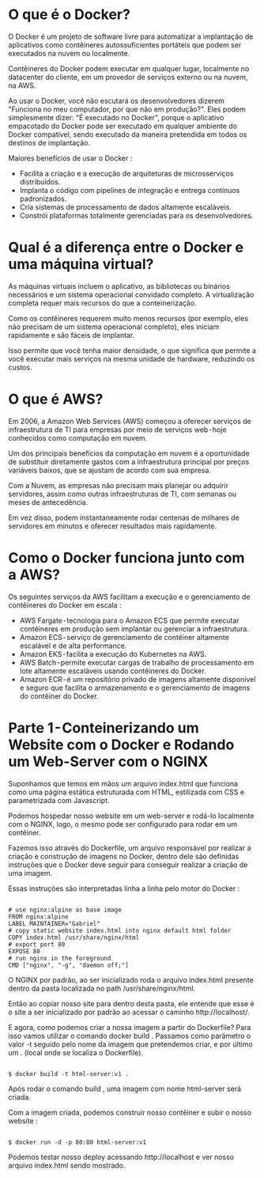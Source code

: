 # O que é o Docker?
O Docker é um projeto de software livre para automatizar a implantação de aplicativos como contêineres autossuficientes portáteis que podem ser executados na nuvem ou localmente.

Contêineres do Docker podem executar em qualquer lugar, localmente no datacenter do cliente, em um provedor de serviços externo ou na nuvem, na AWS.

Ao usar o Docker, você não escutará os desenvolvedores dizerem "Funciona no meu computador, por que não em produção?".
Eles podem simplesmente dizer: "É executado no Docker", porque o aplicativo empacotado do Docker pode ser executado em qualquer ambiente do Docker compatível, sendo executado da maneira pretendida em todos os destinos de implantação.

Maiores benefícios de usar o Docker : 
- Facilita a criação e a execução de arquiteturas de microsserviços distribuídos.
- Implanta o código com pipelines de integração e entrega contínuos padronizados.
- Cria sistemas de processamento de dados altamente escaláveis.
- Constrói plataformas totalmente gerenciadas para os desenvolvedores.

# Qual é a diferença entre o Docker e uma máquina virtual?
As máquinas virtuais incluem o aplicativo, as bibliotecas ou binários necessários e um sistema operacional convidado completo. A virtualização completa requer mais recursos do que a conteinerização.


Como os contêineres requerem muito menos recursos (por exemplo, eles não precisam de um sistema operacional completo), eles iniciam rapidamente e são fáceis de implantar.

Isso permite que você tenha maior densidade, o que significa que permite a você executar mais serviços na mesma unidade de hardware, reduzindo os custos.

# O que é AWS?
Em 2006, a Amazon Web Services (AWS) começou a oferecer serviços de infraestrutura de TI para empresas por meio de serviços web - hoje conhecidos como computação em nuvem. 

Um dos principais benefícios da computação em nuvem é a oportunidade de substituir diretamente gastos com a infraestrutura principal por preços variáveis baixos, que se ajustam de acordo com sua empresa. 

Com a Nuvem, as empresas não precisam mais planejar ou adquirir servidores, assim como outras infraestruturas de TI, com semanas ou meses de antecedência. 

Em vez disso, podem instantaneamente rodar centenas de milhares de servidores em minutos e oferecer resultados mais rapidamente.

# Como o Docker funciona junto com a AWS?
Os seguintes serviços da AWS facilitam a execução e o gerenciamento de contêineres do Docker em escala :
- AWS Fargate - tecnologia para o Amazon ECS que permite executar contêineres em produção sem implantar ou gerenciar a infraestrutura.
- Amazon ECS - serviço de gerenciamento de contêiner altamente escalável e de alta performance.
- Amazon EKS - facilita a execução do Kubernetes na AWS.
- AWS Batch - permite executar cargas de trabalho de processamento em lote altamente escaláveis usando contêineres do Docker.
- Amazon ECR - é um repositório privado de imagens altamente disponível e seguro que facilita o armazenamento e o gerenciamento de imagens do contêiner do Docker.

# Parte 1 - Conteinerizando um Website com o Docker e Rodando um Web-Server com o NGINX
Suponhamos que temos em mãos um arquivo index.html que funciona como uma página estática estruturada com HTML, estilizada com CSS e parametrizada com Javascript.

Podemos hospedar nosso website em um web-server e rodá-lo localmente com  o NGINX, logo, o mesmo pode ser configurado para rodar em um contêiner.

Fazemos isso através do Dockerfile, um arquivo responsável por realizar a criação e construção de imagens no Docker, dentro dele são definidas instruções que o Docker deve seguir para conseguir realizar a criação de uma imagem. 

Essas instruções são interpretadas linha a linha pelo motor do Docker :

```

# use nginx:alpine as base image
FROM nginx:alpine
LABEL MAINTAINER="Gabriel"
# copy static website index.html into nginx default html folder
COPY index.html /usr/share/nginx/html
# export port 80
EXPOSE 80
# run nginx in the foreground
CMD ["nginx", "-g", "daemon off;"]

```
O NGINX por padrão, ao ser inicializado roda o arquivo index.html presente dentro da pasta localizada no path /usr/share/nginx/html.

Então ao copiar nosso site para dentro desta pasta, ele entende que esse é o site a ser inicializado por padrão ao acessar o caminho http://localhost/.

E agora, como podemos criar a nossa imagem a partir do Dockerfile? Para isso vamos utilizar o comando docker build .
Passamos como parâmetro o valor -t seguido pelo nome da imagem que pretendemos criar, e por último um . (local onde se localiza o Dockerfile).

```

$ docker build -t html-server:v1 .

```

Após rodar o comando build , uma imagem com nome html-server será criada.

Com a imagem criada, podemos construir nosso contêiner e subir o nosso website :

```

$ docker run -d -p 80:80 html-server:v1

```

Podemos testar nosso deploy acessando http://localhost e ver nosso arquivo index.html sendo mostrado.
